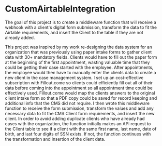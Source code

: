 # CustomAirtableIntegration

The goal of this project is to create a middleware function that will receive a webhook with a client's digital form submission, transform the data to fit the Airtable requirements, and insert the Client to the table if they are not already added.

This project was inspired by my work re-designing the data system for an organization that was previously using paper intake forms to
gather client data with 30+ mandatory fields. Clients would have to fill out the paper form at the beginning of the first
appointment, wasting valuable time that they could be getting their case started with the employee. After appointments, the
employee would then have to manually enter the clients data to create a new client in the case management system. I set up
an cost-effective subscription with Fillout.come so clients could efficiently fill out all of their data before coming into the
appointment so all appointment time could be effectively used. Fillout.come would map the clients answers to the original client intake form so that a PDF copy could be saved for record keeping and additional info that the CMS did not require. I then wrote this middleware function to receive the form submission, transform the values and add any necessary data to fit the CMS Client form requirements, and insert the new client. In order to avoid adding duplicate clients who have already had cases with the organization, the function initially makes an API request to the Client table to see if a client with the same first name, last name, date of birth, and last four digits of SSN exists. If not, the function continues with the transformation and insertion of the client data.
